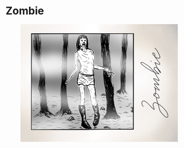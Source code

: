 # Zombie

<figure><img src="../.gitbook/assets/Aru_Zombie_con_marco.png" alt=""><figcaption></figcaption></figure>
